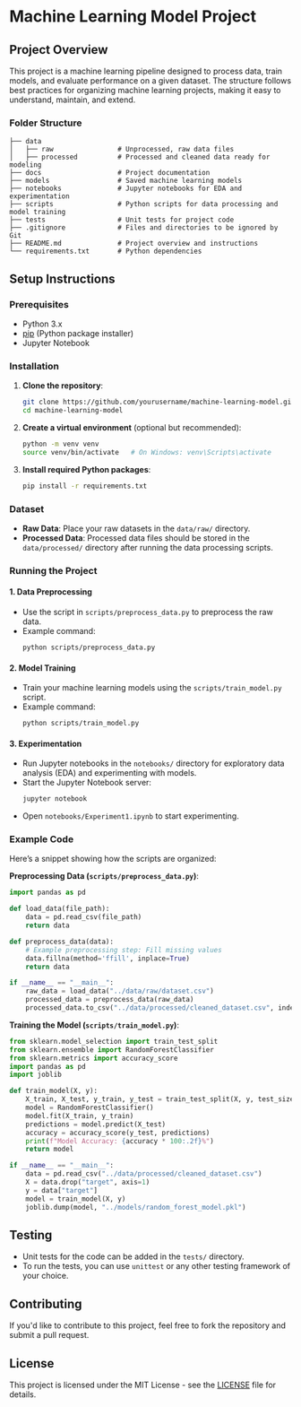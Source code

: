 # Machine Learning Model Project

## Project Overview

This project is a machine learning pipeline designed to process data, train models, and evaluate performance on a given dataset. The structure follows best practices for organizing machine learning projects, making it easy to understand, maintain, and extend.

### Folder Structure

```plaintext
├── data
│   ├── raw                # Unprocessed, raw data files
│   ├── processed          # Processed and cleaned data ready for modeling
├── docs                   # Project documentation
├── models                 # Saved machine learning models
├── notebooks              # Jupyter notebooks for EDA and experimentation
├── scripts                # Python scripts for data processing and model training
├── tests                  # Unit tests for project code
├── .gitignore             # Files and directories to be ignored by Git
├── README.md              # Project overview and instructions
└── requirements.txt       # Python dependencies
```

## Setup Instructions

### Prerequisites

- Python 3.x
- [pip](https://pip.pypa.io/en/stable/) (Python package installer)
- Jupyter Notebook

### Installation

1. **Clone the repository**:
   ```bash
   git clone https://github.com/yourusername/machine-learning-model.git
   cd machine-learning-model
   ```

2. **Create a virtual environment** (optional but recommended):
   ```bash
   python -m venv venv
   source venv/bin/activate   # On Windows: venv\Scripts\activate
   ```

3. **Install required Python packages**:
   ```bash
   pip install -r requirements.txt
   ```

### Dataset

- **Raw Data**: Place your raw datasets in the `data/raw/` directory.
- **Processed Data**: Processed data files should be stored in the `data/processed/` directory after running the data processing scripts.

### Running the Project

#### 1. Data Preprocessing

- Use the script in `scripts/preprocess_data.py` to preprocess the raw data.
- Example command:
  ```bash
  python scripts/preprocess_data.py
  ```

#### 2. Model Training

- Train your machine learning models using the `scripts/train_model.py` script.
- Example command:
  ```bash
  python scripts/train_model.py
  ```

#### 3. Experimentation

- Run Jupyter notebooks in the `notebooks/` directory for exploratory data analysis (EDA) and experimenting with models.
- Start the Jupyter Notebook server:
  ```bash
  jupyter notebook
  ```
- Open `notebooks/Experiment1.ipynb` to start experimenting.

### Example Code

Here’s a snippet showing how the scripts are organized:

**Preprocessing Data (`scripts/preprocess_data.py`)**:

```python
import pandas as pd

def load_data(file_path):
    data = pd.read_csv(file_path)
    return data

def preprocess_data(data):
    # Example preprocessing step: Fill missing values
    data.fillna(method='ffill', inplace=True)
    return data

if __name__ == "__main__":
    raw_data = load_data("../data/raw/dataset.csv")
    processed_data = preprocess_data(raw_data)
    processed_data.to_csv("../data/processed/cleaned_dataset.csv", index=False)
```

**Training the Model (`scripts/train_model.py`)**:

```python
from sklearn.model_selection import train_test_split
from sklearn.ensemble import RandomForestClassifier
from sklearn.metrics import accuracy_score
import pandas as pd
import joblib

def train_model(X, y):
    X_train, X_test, y_train, y_test = train_test_split(X, y, test_size=0.2, random_state=42)
    model = RandomForestClassifier()
    model.fit(X_train, y_train)
    predictions = model.predict(X_test)
    accuracy = accuracy_score(y_test, predictions)
    print(f"Model Accuracy: {accuracy * 100:.2f}%")
    return model

if __name__ == "__main__":
    data = pd.read_csv("../data/processed/cleaned_dataset.csv")
    X = data.drop("target", axis=1)
    y = data["target"]
    model = train_model(X, y)
    joblib.dump(model, "../models/random_forest_model.pkl")
```

## Testing

- Unit tests for the code can be added in the `tests/` directory.
- To run the tests, you can use `unittest` or any other testing framework of your choice.

## Contributing

If you'd like to contribute to this project, feel free to fork the repository and submit a pull request.

## License

This project is licensed under the MIT License - see the [LICENSE](LICENSE) file for details.

